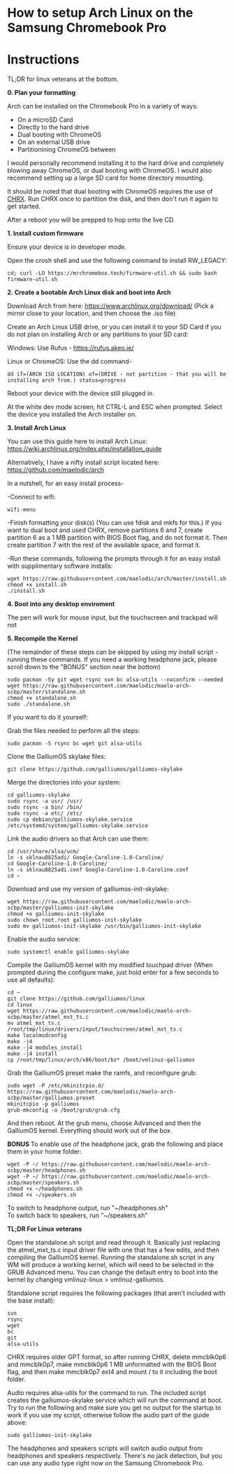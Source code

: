 # How to setup Arch Linux on the Samsung Chromebook Pro

# Instructions

TL;DR for linux veterans at the bottom.

**0. Plan your formatting**

Arch can be installed on the Chromebook Pro in a variety of ways:
- On a microSD Card
- Directly to the hard drive
- Dual booting with ChromeOS
- On an external USB drive
- Partitionining ChromeOS between 

I would personally recommend installing it to the hard drive and completely blowing away ChromeOS, or dual booting with ChromeOS. I would also recommend setting up a large SD card for home directory mounting.

It should be noted that dual booting with ChromeOS requires the use of [CHRX](https://github.com/reynhout/chrx). Run CHRX once to partition the disk, and then don't run it again to get started.

After a reboot you will be prepped to hop onto the live CD.

**1. Install custom firmware**

Ensure your device is in developer mode.

Open the crosh shell and use the following command to install RW_LEGACY:
```
cd; curl -LO https://mrchromebox.tech/firmware-util.sh && sudo bash firmware-util.sh
```

**2. Create a bootable Arch Linux disk and boot into Arch**

Download Arch from here: https://www.archlinux.org/download/ (Pick a mirror close to your location, and then choose the .iso file)

Create an Arch Linux USB drive, or you can install it to your SD Card if you do not plan on installing Arch or any partitions to your SD card:

Windows: Use Rufus - https://rufus.akeo.ie/

Linux or ChromeOS: Use the dd command-
```
dd if=(ARCH ISO LOCATION) of=(DRIVE - not partition - that you will be installing arch from.) status=progress
```
Reboot your device with the device still plugged in.

At the white dev mode screen, hit CTRL-L and ESC when prompted. Select the device you installed the Arch installer on.

**3. Install Arch Linux**

You can use this guide here to install Arch Linux: https://wiki.archlinux.org/index.php/installation_guide

Alternatively, I have a nifty install script located here: https://github.com/maelodic/arch

In a nutshell, for an easy install process-

-Connect to wifi:
```
wifi-menu
```

-Finish formatting your disk(s) (You can use fdisk and mkfs for this.) If you want to dual boot and used CHRX, remove partitions 6 and 7, create partition 6 as a 1 MB partition with BIOS Boot flag, and do not format it. Then create partition 7 with the rest of the available space, and format it.

-Run these commands, following the prompts through it for an easy install with supplimentary software installs:
```
wget https://raw.githubusercontent.com/maelodic/arch/master/install.sh 
chmod +x install.sh 
./install.sh
```

**4. Boot into any desktop enviroment**

The pen will work for mouse input, but the touchscreen and trackpad will not

**5. Recompile the Kernel**

(The remainder of these steps can be skipped by using my install script - running these commands. If you need a working headphone jack, please scroll down to the "BONUS" section near the bottom)
```
sudo pacman -Sy git wget rsync svn bc alsa-utils --noconfirm --needed
wget https://raw.githubusercontent.com/maelodic/maelo-arch-scbp/master/standalone.sh
chmod +x standalone.sh
sudo ./standalone.sh
```

If you want to do it yourself:

Grab the files needed to perform all the steps:
```
sudo pacman -S rsync bc wget git alsa-utils
```

Clone the GalliumOS skylake files:
```
git clone https://github.com/galliumos/galliumos-skylake
```

Merge the directories into your system:
```
cd galliumos-skylake
sudo rsync -a usr/ /usr/
sudo rsync -a bin/ /bin/
sudo rsync -a etc/ /etc/
sudo cp debian/galliumos-skylake.service /etc/systemd/system/galliumos-skylake.service
```

Link the audio drivers so that Arch can use them:
```
cd /usr/share/alsa/ucm/
ln -s sklnau8825adi/ Google-Caroline-1.0-Caroline/
cd Google-Caroline-1.0-Caroline/
ln -s sklnau8825adi.conf Google-Caroline-1.0-Caroline.conf
cd ~
```

Download and use my version of galliumos-init-skylake:
```
wget https://raw.githubusercontent.com/maelodic/maelo-arch-scbp/master/galliumos-init-skylake
chmod +x galliumos-init-skylake
sudo chown root.root galliumos-init-skylake
sudo mv galliumos-init-skylake /usr/bin/galliumos-init-skylake
```

Enable the audio service:
```
sudo systemctl enable galliumos-skylake
```

Compile the GalliumOS kernel with my modified touchpad driver (When prompted during the configure make, just hold enter for a few seconds to use all defaults):
```
cd ~
git clone https://github.com/galliumos/linux
cd linux
wget https://raw.githubusercontent.com/maelodic/maelo-arch-scbp/master/atmel_mxt_ts.c
mv atmel_mxt_ts.c /root/tmp/linux/drivers/input/touchscreen/atmel_mxt_ts.c
make localmodconfig
make -j4
make -j4 modules_install
make -j4 install
cp /root/tmp/linux/arch/x86/boot/bz* /boot/vmlinuz-galliumos
```

Grab the GalliumOS preset make the ramfs, and reconfigure grub:
```
sudo wget -P /etc/mkinitcpio.d/ https://raw.githubusercontent.com/maelodic/maelo-arch-scbp/master/galliumos.preset
mkinitcpio -p galliumos
grub-mkconfig -o /boot/grub/grub.cfg
```

And then reboot. At the grub menu, choose Advanced and then the GalliumOS kernel. Everything should work out of the box.


**BONUS**
To enable use of the headphone jack, grab the following and place them in your home folder:
```
wget -P ~/ https://raw.githubusercontent.com/maelodic/maelo-arch-scbp/master/headphones.sh
wget -P ~/ https://raw.githubusercontent.com/maelodic/maelo-arch-scbp/master/speakers.sh
chmod +x ~/headphones.sh
chmod +x ~/speakers.sh
```

To switch to headphone output, run "~/headphones.sh"    
To switch back to speakers, run "~/speakers.sh"

**TL;DR For Linux veterans**

Open the standalone.sh script and read through it. Basically just replacing the atmel_mxt_ts.c input driver file with one that has a few edits, and then compiling the GalliumOS kernel. Running the standalone.sh script in any WM will produce a working kernel, which will need to be selected in the GRUB Advanced menu. You can change the default entry to boot into the kernel by changing vmlinuz-linux > vmlinuz-galliumos.

Standalone script requires the following packages (that aren't included with the base install):
```
svn
rsync
wget
bc
git
alsa-utils
```

CHRX requires older GPT format, so after running CHRX, delete mmcblk0p6 and mmcblk0p7, make mmcblk0p6 1 MB unformatted with the BIOS Boot flag, and then make mmcblk0p7 ext4 and mount / to it including the boot folder.

Audio requires alsa-utils for the command to run. The included script creates the galliumos-skylake service which will run the command at boot. Try to run the following and make sure you get no output for the startup to work if you use my script, otherwise follow the audio part of the guide above:
```
sudo galliumos-init-skylake
```

The headphones and speakers scripts will switch audio output from headphones and speakers respectively. There's no jack detection, but you can use any audio type right now on the Samsung Chromebook Pro.
